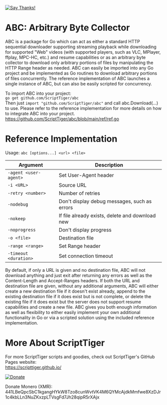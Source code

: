 [![Say Thanks!](https://img.shields.io/badge/Say%20Thanks-!-1EAEDB.svg)](https://docs.google.com/forms/d/e/1FAIpQLSfBEe5B_zo69OBk19l3hzvBmz3cOV6ol1ufjh0ER1q3-xd2Rg/viewform)

# ABC: Arbitrary Byte Collector  
ABC is a package for Go which can act as either a standard HTTP sequential downloader supporting streaming playback while downloading for supported "Web" videos (with supported players, such as VLC, MPlayer, ffplay, MPC-HC, etc.) and resume capabilities or as an arbitrary byte collector to download only arbitrary portions of files by manipulating the HTTP Range header as needed. ABC can easily be imported into any Go project and be implemented as Go routines to download arbitrary portions of files concurrently. The reference implementation of ABC launches a single instance of ABC, but can also be easily scripted for concurrency.

To import ABC into your project:  
`go get github.com/ScriptTiger/abc`  
Then just `import "github.com/ScriptTiger/abc"` and call abc.Download(...) to use. Please refer to the reference implementation for more details on how to integrate ABC into your project.  
https://github.com/ScriptTiger/abc/blob/main/ref/ref.go

# Reference Implementation

Usage: `abc [options...] <url> <file>`

Argument               | Description
-----------------------|--------------------------------------------------------------------------------------------------------
 `-agent <user-agent>` | Set User-Agent header
 `-i <URL>`            | Source URL
 `-retry <number>`     | Number of retries
 `-nodebug`            | Don't display debug messages, such as errors
 `-nokeep`             | If file already exists, delete and download new
 `-noprogress`         | Don't display progress
 `-o <file>`           | Destination file
 `-range <range>`      | Set Range header
 `-timeout <duration>` | Set connection timeout

By default, if only a URL is given and no destination file, ABC will not download anything and just exit after returning any errors as well as the Content-Length and Accept-Ranges headers. If both the URL and destination file are given, without any additional arguments, ABC will either create a new destination file if it doesn't exist already, append to the existing destination file if it does exist but is not complete, or delete the existing file if it does exist but the server does not support resume capabilities and create a new file. ABC gives you both enough information as well as flexibility to either easily implement your own additional functionality in Go or via a scripted solution using the included reference implementation.

# More About ScriptTiger

For more ScriptTiger scripts and goodies, check out ScriptTiger's GitHub Pages website:  
https://scripttiger.github.io/

[![Donate](https://www.paypalobjects.com/en_US/i/btn/btn_donateCC_LG.gif)](https://www.paypal.com/cgi-bin/webscr?cmd=_s-xclick&hosted_button_id=MZ4FH4G5XHGZ4)

Donate Monero (XMR): 441LBeQpcSbC1kgangHYkW8Tzo8cunWvtVK4M6QYMcAjdkMmfwe8XzDJr1c4kbLLn3NuZKxzpLTVsgFd7Jh28qipR5rXAjx
